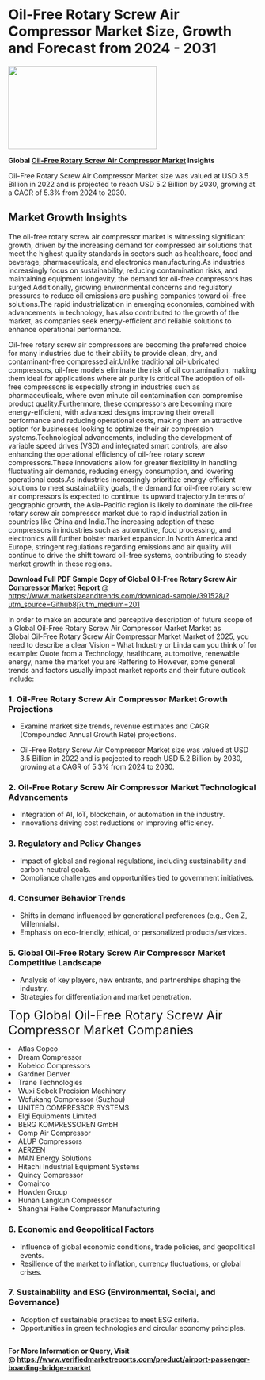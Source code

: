<H1>Oil-Free Rotary Screw Air Compressor Market Size, Growth and Forecast from 2024 - 2031</H1><img class="aligncenter size-medium wp-image-584254" src="https://thirdeyenews.in/wp-content/uploads/2024/09/Global-Market-Research-300x168.jpeg" alt="" width="300" height="168" /><p><strong>Global&nbsp;<a href="https://www.marketsizeandtrends.com/download-sample/391528/?utm_source=Github8j?utm_medium=201">Oil-Free Rotary Screw Air Compressor Market</a> Insights</strong></p><p>Oil-Free Rotary Screw Air Compressor Market size was valued at USD 3.5 Billion in 2022 and is projected to reach USD 5.2 Billion by 2030, growing at a CAGR of 5.3% from 2024 to 2030.</p><p><h2>Market Growth Insights</h2> <p>The oil-free rotary screw air compressor market is witnessing significant growth, driven by the increasing demand for compressed air solutions that meet the highest quality standards in sectors such as healthcare, food and beverage, pharmaceuticals, and electronics manufacturing.As industries increasingly focus on sustainability, reducing contamination risks, and maintaining equipment longevity, the demand for oil-free compressors has surged.Additionally, growing environmental concerns and regulatory pressures to reduce oil emissions are pushing companies toward oil-free solutions.The rapid industrialization in emerging economies, combined with advancements in technology, has also contributed to the growth of the market, as companies seek energy-efficient and reliable solutions to enhance operational performance.</p> <p>Oil-free rotary screw air compressors are becoming the preferred choice for many industries due to their ability to provide clean, dry, and contaminant-free compressed air.Unlike traditional oil-lubricated compressors, oil-free models eliminate the risk of oil contamination, making them ideal for applications where air purity is critical.The adoption of oil-free compressors is especially strong in industries such as pharmaceuticals, where even minute oil contamination can compromise product quality.Furthermore, these compressors are becoming more energy-efficient, with advanced designs improving their overall performance and reducing operational costs, making them an attractive option for businesses looking to optimize their air compression systems.Technological advancements, including the development of variable speed drives (VSD) and integrated smart controls, are also enhancing the operational efficiency of oil-free rotary screw compressors.These innovations allow for greater flexibility in handling fluctuating air demands, reducing energy consumption, and lowering operational costs.As industries increasingly prioritize energy-efficient solutions to meet sustainability goals, the demand for oil-free rotary screw air compressors is expected to continue its upward trajectory.In terms of geographic growth, the Asia-Pacific region is likely to dominate the oil-free rotary screw air compressor market due to rapid industrialization in countries like China and India.The increasing adoption of these compressors in industries such as automotive, food processing, and electronics will further bolster market expansion.In North America and Europe, stringent regulations regarding emissions and air quality will continue to drive the shift toward oil-free systems, contributing to steady market growth in these regions.<p><span class=""><strong>Download Full PDF Sample Copy of Global Oil-Free Rotary Screw Air Compressor Market Report</strong> @ <a href="https://www.marketsizeandtrends.com/download-sample/391528/?utm_source=Github8j?utm_medium=201" target="_blank">https://www.marketsizeandtrends.com/download-sample/391528/?utm_source=Github8j?utm_medium=201</a></span></p><p>In order to make an accurate and perceptive description of future scope of a Global&nbsp;Oil-Free Rotary Screw Air Compressor Market Market as Global&nbsp;Oil-Free Rotary Screw Air Compressor Market Market of 2025, you need to describe a clear Vision &ndash; What Industry or Linda can you think of for example: Quote from a Technology, healthcare, automotive, renewable energy, name the market you are Reffering to.However, some general trends and factors usually impact market reports and their future outlook include:</p><h3>1.&nbsp;<strong>Oil-Free Rotary Screw Air Compressor Market Growth Projections</strong></h3><ul><li>Examine market size trends, revenue estimates and CAGR (Compounded Annual Growth Rate) projections.</li><li><p>Oil-Free Rotary Screw Air Compressor Market size was valued at USD 3.5 Billion in 2022 and is projected to reach USD 5.2 Billion by 2030, growing at a CAGR of 5.3% from 2024 to 2030.</p></li></ul><h3>2.&nbsp;<strong>Oil-Free Rotary Screw Air Compressor Market Technological Advancements</strong></h3><ul><li>Integration of AI, IoT, blockchain, or automation in the industry.</li><li>Innovations driving cost reductions or improving efficiency.</li></ul><h3>3.&nbsp;<strong>Regulatory and Policy Changes</strong></h3><ul><li>Impact of global and regional regulations, including sustainability and carbon-neutral goals.</li><li>Compliance challenges and opportunities tied to government initiatives.</li></ul><h3>4.&nbsp;<strong>Consumer Behavior Trends</strong></h3><ul><li>Shifts in demand influenced by generational preferences (e.g., Gen Z, Millennials).</li><li>Emphasis on eco-friendly, ethical, or personalized products/services.</li></ul><h3>5.&nbsp;<strong>Global Oil-Free Rotary Screw Air Compressor Market Competitive Landscape</strong></h3><ul><li>Analysis of key players, new entrants, and partnerships shaping the industry.</li><li>Strategies for differentiation and market penetration.</li></ul><p data-pm-slice="1 1 []"><span style="color: inherit; font-family: inherit; font-size: 25px;">Top Global Oil-Free Rotary Screw Air Compressor Market Companies</span></p><div class="" data-test-id=""><p><li>Atlas Copco</li><li> Dream Compressor</li><li> Kobelco Compressors</li><li> Gardner Denver</li><li> Trane Technologies</li><li> Wuxi Sobek Precision Machinery</li><li> Wofukang Compressor (Suzhou)</li><li> UNITED COMPRESSOR SYSTEMS</li><li> Elgi Equipments Limited</li><li> BERG KOMPRESSOREN GmbH</li><li> Comp Air Compressor</li><li> ALUP Compressors</li><li> AERZEN</li><li> MAN Energy Solutions</li><li> Hitachi Industrial Equipment Systems</li><li> Quincy Compressor</li><li> Comairco</li><li> Howden Group</li><li> Hunan Langkun Compressor</li><li> Shanghai Feihe Compressor Manufacturing</li></p></div><h3>6.&nbsp;<strong>Economic and Geopolitical Factors</strong></h3><ul><li>Influence of global economic conditions, trade policies, and geopolitical events.</li><li>Resilience of the market to inflation, currency fluctuations, or global crises.</li></ul><h3>7.&nbsp;<strong>Sustainability and ESG (Environmental, Social, and Governance)</strong></h3><ul><li>Adoption of sustainable practices to meet ESG criteria.</li><li>Opportunities in green technologies and circular economy principles.</li></ul><h2><strong style="font-size: 14px;">For More Information or Query, Visit @&nbsp;</strong><a style="background-color: #ffffff; font-size: 14px;" href="https://www.marketsizeandtrends.com/report/oil-free-rotary-screw-air-compressor-market/" target="_blank">https://www.verifiedmarketreports.com/product/airport-passenger-boarding-bridge-market</a></h2>